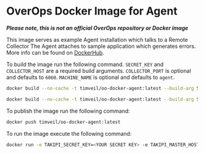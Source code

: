 # OverOps Docker Image for Agent

__*Please note, this is not an official OverOps repository or Docker image*__

This image serves as example Agent installation which talks to a Remote Collector  The Agent attaches to sample application which generates errors.  More info can be found on [DockerHub](https://hub.docker.com/r/timveil/oo-docker-agent/).

To build the image run the following command. `SECRET_KEY` and `COLLECTOR_HOST` are a required build arguments.  `COLLECTOR_PORT` is optional and defaults to `6060`.  `MACHINE_NAME` is optional and defaults to `agent`.
```bash
docker build --no-cache -t timveil/oo-docker-agent:latest --build-arg SECRET_KEY=<YOUR SECRET KEY> --build-arg COLLECTOR_HOST=<YOUR COLLECTOR HOST> .
```
```bash
docker build --no-cache -t timveil/oo-docker-agent:latest --build-arg SECRET_KEY=<YOUR SECRET KEY> --build-arg COLLECTOR_HOST=<YOUR COLLECTOR HOST> --build-arg COLLECTOR_PORT=<YOUR COLLECTOR PORT> --build-arg MACHINE_NAME=<YOUR MACHINE NAME> .
```

To publish the image run the following command:
```bash
docker push timveil/oo-docker-agent:latest
```

To run the image execute the following command:
```bash
docker run -e TAKIPI_SECRET_KEY=<YOUR SECRET KEY> -e TAKIPI_MASTER_HOST=<YOUR COLLECTOR HOST> timveil/oo-docker-agent
```